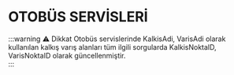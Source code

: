 # OTOBÜS SERVİSLERİ

:::warning :warning: Dikkat
Otobüs servislerinde KalkisAdi, VarisAdi olarak kullanılan kalkış varış alanları tüm ilgili sorgularda KalkisNoktaID, VarisNoktaID olarak güncellenmiştir.  
:::
